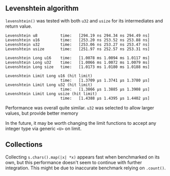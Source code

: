 ## Levenshtein algorithm
`levenshtein()` was tested with both `u32` and `usize` for its intermediates and
return value.


```
Levenshtein u8          time:   [294.19 ns 294.34 ns 294.49 ns]
Levenshtein u16         time:   [253.20 ns 253.52 ns 253.88 ns]
Levenshtein u32         time:   [253.06 ns 253.27 ns 253.47 ns]
Levenshtein usize       time:   [251.97 ns 252.57 ns 253.31 ns]

Levenshtein Long u16    time:   [1.0078 ms 1.0094 ms 1.0117 ms]
Levenshtein Long u32    time:   [1.0066 ms 1.0072 ms 1.0079 ms]
Levenshtein Long size   time:   [1.0173 ms 1.0180 ms 1.0188 ms]

Levenshtein Limit Long u16 (hit limit)
                        time:   [1.3709 µs 1.3741 µs 1.3780 µs]
Levenshtein Limit Long u32 (hit limit)
                        time:   [1.3866 µs 1.3885 µs 1.3908 µs]
Levenshtein Limit Long usize (hit limit)
                        time:   [1.4388 µs 1.4395 µs 1.4402 µs]
```

Performance was overall quite similar. `u32` was selected to allow larger
values, but provide better memory

In the future, it may be worth changing the limit functions to accept any
integer type via generic `<U>` on limit.

## Collections

Collecting `s.chars().map(|x| *x)` appears fast when benchmarked on its own, but
this performance doesn't seem to continue with further integration. This might
be due to inaccurate benchmark relying on `.count()`.
